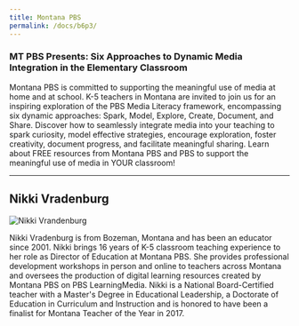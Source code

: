```yaml
---
title: Montana PBS
permalink: /docs/b6p3/
---
```

### MT PBS Presents: Six Approaches to Dynamic Media Integration in the Elementary Classroom
Montana PBS is committed to supporting the meaningful use of media at home and at school. K-5 teachers in Montana are invited to join us for an inspiring exploration of the PBS Media Literacy framework, encompassing six dynamic approaches: Spark, Model, Explore, Create, Document, and Share. Discover how to seamlessly integrate media into your teaching to spark curiosity, model effective strategies, encourage exploration, foster creativity, document progress, and facilitate meaningful sharing. Learn about FREE resources from Montana PBS and PBS to support the meaningful use of media in YOUR classroom!

***

## Nikki Vradenburg

![Nikki Vrandenburg](../tuesday/breakout6/images/nikki.jpg)

Nikki Vradenburg is from Bozeman, Montana and has been an educator since 2001. Nikki brings 16 years of K-5 classroom teaching experience to her role as Director of Education at Montana PBS. She provides professional development workshops in person and online to teachers across Montana and oversees the production of digital learning resources created by Montana PBS on PBS LearningMedia. Nikki is a National Board-Certified teacher with a Master's Degree in Educational Leadership, a Doctorate of Education in Curriculum and Instruction and is honored to have been a finalist for Montana Teacher of the Year in 2017.  